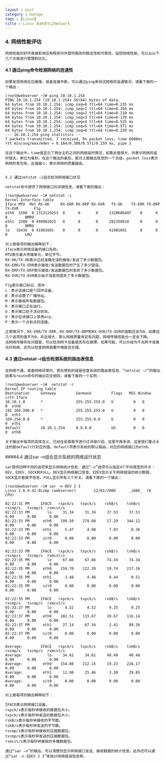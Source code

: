 ```yaml
---
layout : post
category : manage
tags : [Linux]
title : Linux 系统优化之Network
---
```


### 4. 网络性能评估

	网络性能的好坏直接影响应用程序对外提供服务的稳定性和可靠性，监控网络性能，可以从以下几个方面进行管理和优化。

#### 4.1 通过ping命令检测网络的连通性

	如果发现网络反应缓慢，或者连接中断，可以通过ping来测试网络的连通情况，请看下面的一个输出：

	[root@webserver ~]# ping 10.10.1.254
	PING 10.10.1.254 (10.10.1.254) 56(84) bytes of data.
	64 bytes from 10.10.1.254: icmp_seq=0 ttl=64 time=0.235 ms
	64 bytes from 10.10.1.254: icmp_seq=1 ttl=64 time=0.164 ms
	64 bytes from 10.10.1.254: icmp_seq=2 ttl=64 time=0.210 ms
	64 bytes from 10.10.1.254: icmp_seq=3 ttl=64 time=0.178 ms
	64 bytes from 10.10.1.254: icmp_seq=4 ttl=64 time=0.525 ms
	64 bytes from 10.10.1.254: icmp_seq=5 ttl=64 time=0.571 ms
	64 bytes from 10.10.1.254: icmp_seq=6 ttl=64 time=0.220 ms
	--- 10.10.1.254 ping statistics ---
	7 packets transmitted, 7 received, 0% packet loss, time 6000ms
	rtt min/avg/max/mdev = 0.164/0.300/0.571/0.159 ms, pipe 2

	在这个输出中，time值显示了两台主机之间的网络延时情况，如果此值很大，则表示网络的延时很大，单位为毫秒。在这个输出的最后，是对上面输出信息的一个总结，packet loss表示网络的丢包率，此值越小，表示网络的质量越高。


	4.2 通过netstat –i组合检测网络接口状况
	
	netstat命令提供了网络接口的详细信息，请看下面的输出：
	
	[root@webserver ~]# netstat -i
	Kernel Interface table
	Iface MTU  Met RX-OK     RX-ERR RX-DRP RX-OVR   TX-OK    TX-ERR TX-DRP TX-OVR       Flg
	eth0  1500  0 1313129253  0      0       0     1320686497    0      0      0        BMRU
	eth1  1500  0 494902025   0      0       0     292358810     0      0      0        BMRU
	lo   16436  0 41901601    0      0       0     41901601      0      0      0        LRU
	
	对上面每项的输出解释如下：
	Iface表示网络设备的接口名称。
	MTU表示最大传输单元，单位字节。
	RX-OK/TX-OK表示已经准确无误的接收/发送了多少数据包。
	RX-ERR/TX-ERR表示接收/发送数据包时产生了多少错误。
	RX-DRP/TX-DRP表示接收/发送数据包时丢弃了多少数据包。
	RX-OVR/TX-OVR表示由于误差而遗失了多少数据包。
	
	Flg表示接口标记，其中：
	L：表示该接口是个回环设备。
	B：表示设置了广播地址。
	M：表示接收所有数据包。
	R：表示接口正在运行。
	U：表示接口处于活动状态。
	O：表示在该接口上禁用arp。
	P：表示一个点到点的连接。

	正常情况下，RX-ERR/TX-ERR、RX-DRP/TX-DRP和RX-OVR/TX-OVR的值都应该为0，如果这几个选项的值不为0，并且很大，那么网络质量肯定有问题，网络传输性能也一定会下降。
	当网络传输存在问题是，可以检测网卡设备是否存在故障，如果可能，可以升级为千兆网卡或者光纤网络，还可以检查网络部署环境是否合理。

#### 4.3 通过netstat –r组合检测系统的路由表信息

	在网络不通，或者网络异常时，首先想到的就是检查系统的路由表信息，“netstat –r”的输出结果与route命令的输出完全相同，请看下面的一个实例：

	[root@webserver ~]#  netstat -r
	Kernel IP routing table
	Destination     Gateway         Genmask         Flags   MSS Window  irtt Iface
	10.10.1.0       *               255.255.255.0   U         0   0       0  eth0
	192.168.200.0   *               255.255.255.0   U         0   0       0  eth1
	169.254.0.0     *               255.255.0.0     U         0   0       0  eth1
	default         10.10.1.254     0.0.0.0         UG        0   0       0  eth0
	
	关于输出中每项的具体含义，已经在前面章节进行过详细介绍，这里不再多讲，这里我们重点关注的是default行对应的值，default项表示系统的默认路由，对应的网络接口为eth0。


####4.4 通过sar –n组合显示系统的网络运行状态

	sar提供四种不同的选项来显示网络统计信息，通过“-n”选项可以指定4个不同类型的开关：DEV、EDEV、SOCK和FULL。DEV显示网络接口信息，EDEV显示关于网络错误的统计数据，SOCK显示套接字信息，FULL显示所有三个开关。请看下面的一个输出：
	
	[root@webserver ~]# sar -n DEV 2 3
	Linux 2.6.9-42.ELsmp (webserver)        12/01/2008      _i686_  (8 CPU)

	02:22:31 PM     IFACE   rxpck/s   txpck/s    rxkB/s    txkB/s   rxcmp/s   txcmp/s  rxmcst/s
	02:22:33 PM        lo     31.34     31.34     37.53     37.53      0.00      0.00      0.00
	02:22:33 PM      eth0    199.50    279.60     17.29    344.12      0.00      0.00      0.00
	02:22:33 PM      eth1      5.47      4.98      7.03      0.36      0.00      0.00      0.00
	02:22:33 PM      sit0      0.00      0.00      0.00      0.00      0.00      0.00      0.00

	02:22:33 PM     IFACE   rxpck/s   txpck/s    rxkB/s    txkB/s   rxcmp/s   txcmp/s  rxmcst/s
	02:22:35 PM        lo     67.66     67.66     74.34     74.34      0.00      0.00      0.00
	02:22:35 PM      eth0    159.70    222.39     19.74    217.16      0.00      0.00      0.00
	02:22:35 PM      eth1      3.48      4.48      0.44      0.51      0.00      0.00      0.00
	02:22:35 PM      sit0      0.00      0.00      0.00      0.00      0.00      0.00      0.00

	02:22:35 PM     IFACE   rxpck/s   txpck/s    rxkB/s    txkB/s   rxcmp/s   txcmp/s  rxmcst/s
	02:22:37 PM        lo      4.52      4.52      9.25      9.25      0.00      0.00      0.00
	02:22:37 PM      eth0    102.51    133.67     20.67    116.14      0.00      0.00      0.00
	02:22:37 PM      eth1     27.14     67.34      2.42     89.26      0.00      0.00      0.00
	02:22:37 PM      sit0      0.00      0.00      0.00      0.00      0.00      0.00      0.00

	Average:        IFACE   rxpck/s   txpck/s    rxkB/s    txkB/s   rxcmp/s   txcmp/s  rxmcst/s
	Average:           lo     34.61     34.61     40.48     40.48      0.00      0.00      0.00
	Average:         eth0    154.08    212.15     19.23    226.17      0.00      0.00      0.00
	Average:         eth1     11.98     25.46      3.30     29.85      0.00      0.00      0.00
	Average:         sit0      0.00      0.00      0.00      0.00      0.00      0.00      0.00
	
	对上面每项的输出解释如下：
	
	IFACE表示网络接口设备。
	rxpck/s表示每秒钟接收的数据包大小。
	txpck/s表示每秒钟发送的数据包大小。
	rxkB/s表示每秒钟接收的字节数。
	txkB/s表示每秒钟发送的字节数。
	rxcmp/s表示每秒钟接收的压缩数据包。
	txcmp/s表示每秒钟发送的压缩数据包。
	rxmcst/s表示每秒钟接收的多播数据包。
	
	通过“sar –n”的输出，可以清楚的显示网络接口发送、接收数据的统计信息。此外还可以通过“sar -n EDEV 2 3”来统计网络错误信息等。
